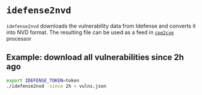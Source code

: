 # `idefense2nvd`

`idefense2nvd` downloads the vulnerability data from Idefense and converts it into NVD format. The resulting file can be used as a feed in [`cpe2cve`](https://github.com/facebookincubator/nvdtools/tree/master/cmd/cpe2cve) processor

## Example: download all vulnerabilities since 2h ago

```bash
export IDEFENSE_TOKEN=token
./idefense2nvd -since 2h > vulns.json 
```